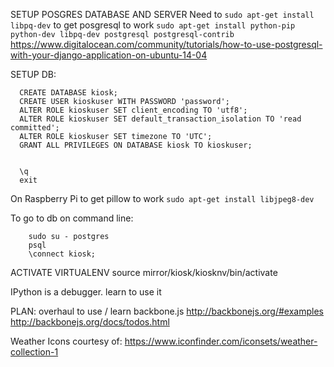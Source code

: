 
SETUP POSGRES DATABASE AND SERVER
Need to `sudo apt-get install libpq-dev` to get posgresql to work
`sudo apt-get install python-pip python-dev libpq-dev postgresql postgresql-contrib`
https://www.digitalocean.com/community/tutorials/how-to-use-postgresql-with-your-django-application-on-ubuntu-14-04

SETUP DB:
```
  CREATE DATABASE kiosk;
  CREATE USER kioskuser WITH PASSWORD 'password';
  ALTER ROLE kioskuser SET client_encoding TO 'utf8';
  ALTER ROLE kioskuser SET default_transaction_isolation TO 'read committed';
  ALTER ROLE kioskuser SET timezone TO 'UTC';
  GRANT ALL PRIVILEGES ON DATABASE kiosk TO kioskuser;


  \q
  exit
```

On Raspberry Pi to get pillow to work
`sudo apt-get install libjpeg8-dev`

To go to db on command line:

```
	sudo su - postgres
	psql
	\connect kiosk;
```

ACTIVATE VIRTUALENV
source mirror/kiosk/kiosknv/bin/activate

IPython is a debugger. learn to use it

PLAN:
overhaul to use / learn backbone.js
http://backbonejs.org/#examples
http://backbonejs.org/docs/todos.html

Weather Icons courtesy of: https://www.iconfinder.com/iconsets/weather-collection-1